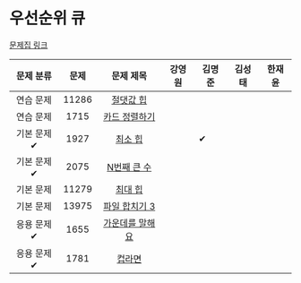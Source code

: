 # 우선순위 큐

[문제집 링크](https://www.acmicpc.net/workbook/view/9502)

| 문제 분류 | 문제 | 문제 제목 | 강영원 | 김명준 | 김성태 | 한재윤 |
| :-: | :-: | :-: | :-: | --- | --- | --- |
| 연습 문제 | 11286 | [절댓값 힙](https://www.acmicpc.net/problem/11286) |   |   |   |   |
| 연습 문제 | 1715 | [카드 정렬하기](https://www.acmicpc.net/problem/1715) |   |   |   |   |
| 기본 문제✔ | 1927 | [최소 힙](https://www.acmicpc.net/problem/1927) |   | ✔ |   |   |
| 기본 문제✔ | 2075 | [N번째 큰 수](https://www.acmicpc.net/problem/2075) |   |   |   |   |
| 기본 문제 | 11279 | [최대 힙](https://www.acmicpc.net/problem/11279) |   |   |   |   |
| 기본 문제 | 13975 | [파일 합치기 3](https://www.acmicpc.net/problem/13975) |   |   |   |   |
| 응용 문제✔ | 1655 | [가운데를 말해요](https://www.acmicpc.net/problem/1655) |   |   |   |   |
| 응용 문제✔ | 1781 | [컵라면](https://www.acmicpc.net/problem/1781) |   |   |   |   |
